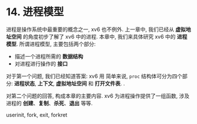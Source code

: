 # 14. 进程模型


进程是操作系统中最重要的概念之一, xv6 也不例外. 上一章中, 我们已经从 **虚拟地址空间** 的角度初步了解了 xv6 中的进程. 本章中, 我们来具体研究 xv6 中的 **进程模型**. 所谓进程模型, 主要包括两个部分:
* 描述一个进程所需的 **数据结构**
* 对进程进行操作的 **接口**

对于第一个问题, 我们已经知道答案: xv6 用
简单来说, `proc` 结构体可分为四个部分: **进程状态**, **上下文**, **虚拟地址空间** 和 **打开文件表**. .

对第二个问题的回答, 构成本章的主要内容. xv6 为进程操作提供了一组函数, 涉及进程的 **创建**、**复制**、**杀死**、**退出** 等等.


userinit, fork, exit, forkret
